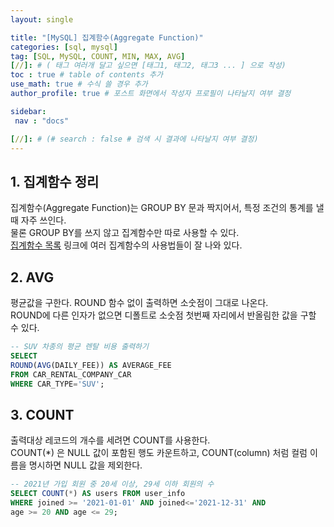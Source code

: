 ```yaml
---
layout: single

title: "[MySQL] 집계함수(Aggregate Function)"
categories: [sql, mysql]
tag: [SQL, MySQL, COUNT, MIN, MAX, AVG]
[//]: # ( 태그 여러개 달고 싶으면 [태그1, 태그2, 태그3 ... ] 으로 작성)
toc : true # table of contents 추가
use_math: true # 수식 쓸 경우 추가
author_profile: true # 포스트 화면에서 작성자 프로필이 나타날지 여부 결정

sidebar:
 nav : "docs"

[//]: # (# search : false # 검색 시 결과에 나타날지 여부 결정)
---
```


## 1. 집계함수 정리

집계함수(Aggregate Function)는 GROUP BY 문과 짝지어서, 특정 조건의 통계를 낼 때 자주 쓰인다.<br/>
물론 GROUP BY를 쓰지 않고 집계함수만 따로 사용할 수 있다.<br/> 
[집계함수 목록](https://dev.mysql.com/doc/refman/8.0/en/aggregate-functions.html)
링크에 여러 집계함수의 사용법들이 잘 나와 있다.<br/>


## 2. AVG

평균값을 구한다. ROUND 함수 없이 출력하면 소숫점이 그대로 나온다.<br/>
ROUND에 다른 인자가 없으면 디폴트로 소숫점 첫번째 자리에서 반올림한 값을 구할 수 있다.

``` sql
-- SUV 차종의 평균 렌탈 비용 출력하기
SELECT 
ROUND(AVG(DAILY_FEE)) AS AVERAGE_FEE
FROM CAR_RENTAL_COMPANY_CAR
WHERE CAR_TYPE='SUV';
```

## 3. COUNT

출력대상 레코드의 개수를 세려면 COUNT를 사용한다.<br/>
COUNT(*) 은 NULL 값이 포함된 행도 카운트하고, COUNT(column) 처럼 컬럼 이름을 명시하면 NULL 값을 제외한다.<br/>

``` sql
-- 2021년 가입 회원 중 20세 이상, 29세 이하 회원의 수
SELECT COUNT(*) AS users FROM user_info
WHERE joined >= '2021-01-01' AND joined<='2021-12-31' AND
age >= 20 AND age <= 29;
```